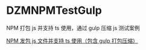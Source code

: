 # DZMNPMTestGulp

NPM 打包 js 并支持 ts 使用，通过 gulp 压缩 js 测试案例

[NPM 发包 js 文件并支持 ts 使用（包含 gulp 打包压缩）](https://blog.csdn.net/zz00008888/article/details/130291022)
